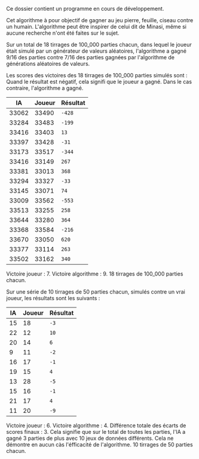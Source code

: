 Ce dossier contient un programme en cours de développement.

Cet algorithme à pour objectif de gagner au jeu pierre, feuille, ciseau contre un humain.
L'algorithme peut être inspirer de celui dit de Minasi, même si aucune recherche n'ont été faites sur le sujet.

Sur un total de 18 tirrages de 100_000 parties chacun, dans lequel le joueur était simulé par un générateur de valeurs aléatoires, l'algorithme a gagné 9/16 des parties contre 7/16 des parties gagnées par l'algorithme de générations aléatoires de valeurs.

Les scores des victoires des 18 tirrages de 100_000 parties simulés sont :
Quand le résultat est négatif, cela signifi que le joueur a gagné. Dans le cas contraire, l'algorithme a gagné.

|IA|Joueur|Résultat|
| --- | --- | --- |
|33062|33490|`-428`|
|33284|33483|`-199`|
|33416|33403|`13`|
|33397|33428|`-31`|
|33173|33517|`-344`|
|33416|33149|`267`|
|33381|33013|`368`|
|33294|33327|`-33`|
|33145|33071|`74`|
|33009|33562|`-553`|
|33513|33255|`258`|
|33644|33280|`364`|
|33368|33584|`-216`|
|33670|33050|`620`|
|33377|33114|`263`|
|33502|33162|`340`|

Victoire joueur : 7.
Victoire algorithme : 9.
18 tirrages de 100_000 parties chacun.


Sur une série de 10 tirrages de 50 parties chacun, simulés contre un vrai joueur, les résultats sont les suivants :

|IA|Joueur|Résultat|
| --- | --- | --- |
|15|18|`-3`|
|22|12|`10`|
|20|14|`6`|
|9|11|`-2`|
|16|17|`-1`|
|19|15|`4`|
|13|28|`-5`|
|15|16|`-1`|
|21|17|`4`|
|11|20|`-9`|

Victoire joueur : 6.
Victoire algorithme : 4.
Différence totale des écarts de scores finaux : 3. Cela signifie que sur le total de toutes les parties, l'IA a gagné 3 parties de plus avec 10 jeux de données différents. Cela ne démontre en aucun càs l'éfficacité de l'algorithme.
10 tirrages de 50 parties chacun.